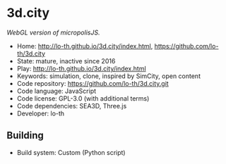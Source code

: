 # 3d.city

_WebGL version of micropolisJS._

- Home: http://lo-th.github.io/3d.city/index.html, https://github.com/lo-th/3d.city
- State: mature, inactive since 2016
- Play: http://lo-th.github.io/3d.city/index.html
- Keywords: simulation, clone, inspired by SimCity, open content
- Code repository: https://github.com/lo-th/3d.city.git
- Code language: JavaScript
- Code license: GPL-3.0 (with additional terms)
- Code dependencies: SEA3D, Three.js
- Developer: lo-th

## Building

- Build system: Custom (Python script)

